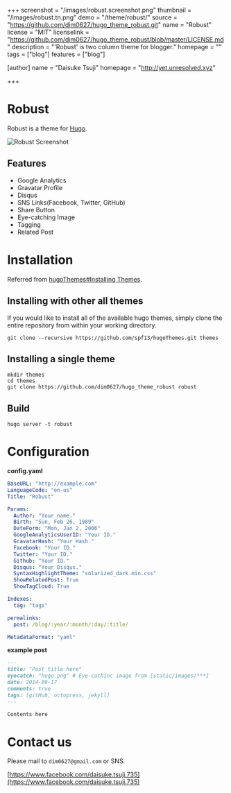 +++
screenshot = "/images/robust.screenshot.png"
thumbnail = "/images/robust.tn.png"
demo = "/theme/robust/"
source = "https://github.com/dim0627/hugo_theme_robust.git"
name = "Robust"
license = "MIT"
licenselink = "https://github.com/dim0627/hugo_theme_robust/blob/master/LICENSE.md"
description = "'Robust' is two column theme for blogger."
homepage = ""
tags = ["blog"]
features = ["blog"]

[author]
    name = "Daisuke Tsuji"
    homepage = "http://yet.unresolved.xyz"


+++

# Robust

Robust is a theme for [Hugo](http://gohugo.io/).

![Robust Screenshot](https://raw.githubusercontent.com/dim0627/hugo_theme_robust/master/images/screenshot.png)

## Features

* Google Analytics
* Gravatar Profile
* Disqus
* SNS Links(Facebook, Twitter, GitHub)
* Share Button
* Eye-catching Image
* Tagging
* Related Post

# Installation

Referred from [hugoThemes#Installing Themes](https://github.com/spf13/hugoThemes#installing-themes).

## Installing with other all themes

If you would like to install all of the available hugo themes, simply clone the entire repository from within your working directory.

    git clone --recursive https://github.com/spf13/hugoThemes.git themes

## Installing a single theme

    mkdir themes
    cd themes
    git clone https://github.com/dim0627/hugo_theme_robust robust

## Build

    hugo server -t robust

# Configuration

**config.yaml**

``` yaml
BaseURL: "http://example.com"
LanguageCode: "en-us"
Title: "Robust"

Params:
  Author: "Your name."
  Birth: "Sun, Feb 26, 1989"
  DateForm: "Mon, Jan 2, 2006"
  GoogleAnalyticsUserID: "Your ID."
  GravatarHash: "Your Hash."
  Facebook: "Your ID."
  Twitter: "Your ID."
  Github: "Your ID."
  Disqus: "Your Disqus."
  SyntaxHighlightTheme: "solarized_dark.min.css"
  ShowRelatedPost: True
  ShowTagCloud: True

Indexes:
  tag: "tags"

permalinks:
  post: /blog/:year/:month/:day/:title/

MetadataFormat: "yaml"
```

**example post**

``` markdown
---
title: "Post title here"
eyecatch: "hugo.png" # Eye-cathinc image from [static/images/***]
date: 2014-09-17
comments: true
tags: [gitHub, octopress, jekyll]
---

Contents here
```

# Contact us

Please mail to `dim0627@gmail.com` or SNS.

[https://www.facebook.com/daisuke.tsuji.735](https://www.facebook.com/daisuke.tsuji.735)

